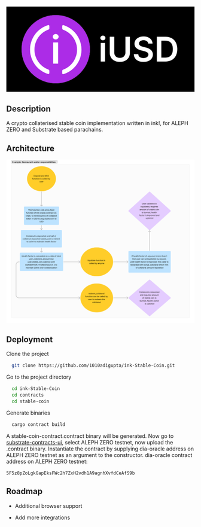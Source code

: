 
![Logo](iusd.png)


## Description
A crypto collaterised stable coin implementation written in ink!, for ALEPH ZERO and Substrate based parachains.
## Architecture
![Logo](architecture.png)
## Deployment

Clone the project

```bash
  git clone https://github.com/1010adigupta/ink-Stable-Coin.git
```

Go to the project directory

```bash
  cd ink-Stable-Coin
  cd contracts
  cd stable-coin
```

Generate binaries

```bash
  cargo contract build
```

A stable-coin-contract.contract binary will be generated. Now go to [substrate-contracts-ui](https://contracts-ui.substrate.io/), select ALEPH ZERO testnet, now upload the .contract binary.
Instantiate the contract by supplying dia-oracle address on ALEPH ZERO testnet as an argument to the constructor.
dia-oracle contract address on ALEPH ZERO testnet:
```
5F5z8pZoLgkGapEksFWc2h7ZxH2vdh1A9agnhXvfdCeAfS9b
```
## Roadmap

- Additional browser support

- Add more integrations
